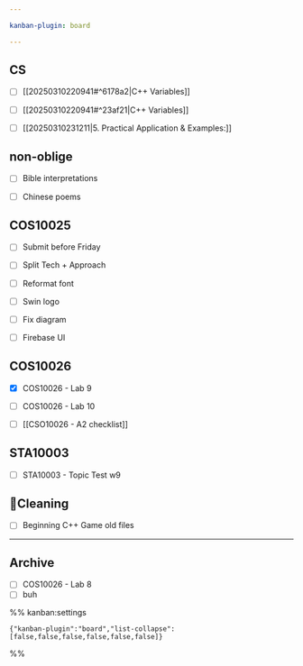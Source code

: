 ```yaml
---

kanban-plugin: board

---
```


## CS

- [ ] [[20250310220941#^6178a2|C++ Variables]]
- [ ] [[20250310220941#^23af21|C++ Variables]]
- [ ] [[20250310231211|5. Practical Application & Examples:]]


## non-oblige

- [ ] Bible interpretations
- [ ] Chinese poems


## COS10025

- [ ] Submit before Friday
- [ ] Split Tech + Approach
- [ ] Reformat font
- [ ] Swin logo
- [ ] Fix diagram
- [ ] Firebase UI


## COS10026

- [x] COS10026 - Lab 9
- [ ] COS10026 - Lab 10
- [ ] [[CSO10026 - A2 checklist]]


## STA10003

- [ ] STA10003 - Topic Test w9


## 🧹Cleaning

- [ ] Beginning C++ Game old files


***

## Archive

- [ ] COS10026 - Lab 8
- [ ] buh

%% kanban:settings
```
{"kanban-plugin":"board","list-collapse":[false,false,false,false,false,false]}
```
%%